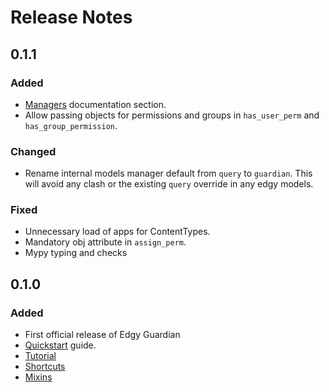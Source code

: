 # Release Notes

## 0.1.1

### Added

- [Managers](./managers.md) documentation section.
- Allow passing objects for permissions and groups in `has_user_perm` and `has_group_permission`.

### Changed

- Rename internal models manager default from `query` to `guardian`. This will avoid any clash or
the existing `query` override in any edgy models.

### Fixed

- Unnecessary load of apps for ContentTypes.
- Mandatory obj attribute in `assign_perm`.
- Mypy typing and checks

## 0.1.0

### Added

- First official release of Edgy Guardian
- [Quickstart](./index.md) guide.
- [Tutorial](./simple-how-to.md)
- [Shortcuts](./shortcuts.md)
- [Mixins](./mixins.md)

